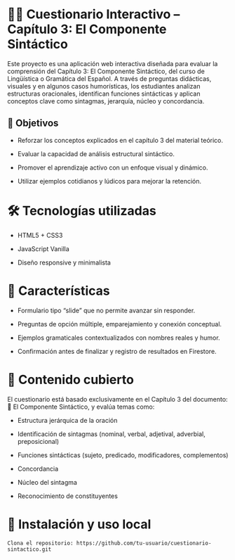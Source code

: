 # 📘🧠 Cuestionario Interactivo – Capítulo 3: El Componente Sintáctico

Este proyecto es una aplicación web interactiva diseñada para evaluar la comprensión del Capítulo 3: El Componente Sintáctico, del curso de Lingüística o Gramática del Español. A través de preguntas didácticas, visuales y en algunos casos humorísticas, los estudiantes analizan estructuras oracionales, identifican funciones sintácticas y aplican conceptos clave como sintagmas, jerarquía, núcleo y concordancia.
## 🎯 Objetivos

   - Reforzar los conceptos explicados en el capítulo 3 del material teórico.

   - Evaluar la capacidad de análisis estructural sintáctico.

   - Promover el aprendizaje activo con un enfoque visual y dinámico.

   - Utilizar ejemplos cotidianos y lúdicos para mejorar la retención.

# 🛠 Tecnologías utilizadas

   - HTML5 + CSS3

   - JavaScript Vanilla

   - Diseño responsive y minimalista

# 🚀 Características

   - Formulario tipo “slide” que no permite avanzar sin responder.

   - Preguntas de opción múltiple, emparejamiento y conexión conceptual.

   - Ejemplos gramaticales contextualizados con nombres reales y humor.

   - Confirmación antes de finalizar y registro de resultados en Firestore.

# 🧠 Contenido cubierto

El cuestionario está basado exclusivamente en el Capítulo 3 del documento:
📄 El Componente Sintáctico, y evalúa temas como:

   - Estructura jerárquica de la oración

   - Identificación de sintagmas (nominal, verbal, adjetival, adverbial, preposicional)

   - Funciones sintácticas (sujeto, predicado, modificadores, complementos)

   - Concordancia

   - Núcleo del sintagma

  -  Reconocimiento de constituyentes

# 📝 Instalación y uso local

    Clona el repositorio: https://github.com/tu-usuario/cuestionario-sintactico.git

